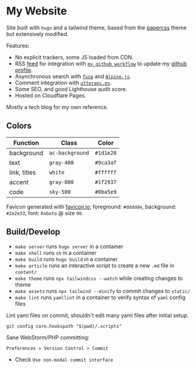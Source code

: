 # My Website

Site built with `hugo` and a tailwind theme, based from the [papercss](https://themes.gohugo.io/theme/papercss-hugo-theme/) theme but extensively modified.

Features:

* No explicit trackers, some JS loaded from CDN.
* RSS [feed](https://ac93.uk/articles/index.xml) for integration with [`my github workflow`](https://github.com/alistaircol/alistaircol/blob/master/.github/workflows/blog-post-workflow.yml) to update my [github profile](https://github.com/alistaircol).
* Asynchronous search with [`fuse`](https://fusejs.io/) and [`Alpine.js`](https://alpinejs.dev/).
* Comment integration with [`utteranc.es`](https://utteranc.es/).
* Some SEO, and good Lighthouse audit score.
* Hosted on Cloudflare Pages.

Mostly a tech blog for my own reference.

## Colors

| Function | Class | Color |
|----------|-------|-------|
| background | `ac-background` | `#1d1e20` | 
| text | `gray-400` | `#9ca3af` |
| link, titles | `white` | `#ffffff` |
| accent | `gray-800` | `#1f2937` |
| code | `sky-500` | `#0ba5e9` |

Favicon generated with [favicon.io](https://favicon.io/favicon-generator/); foreground: `#ddddde`, background: `#2e2e33`, font: `Roboto` @ size `90`.

## Build/Develop

* `make server` runs `hugo server` in a container
* `make shell` runs `sh` in a container
* `make build` runs `hugo build` in a container
* `make article` runs an interactive script to create a new `.md` file in `content/`
* `make theme` runs `npx tailwindcss --watch` while creating changes to theme
* `make assets` runs `npx tailwind --minify` to commit changes to `static/`
* `make lint` runs `yamllint` in a container to verify syntax of `yaml` config files

Lint yaml files on commit, shouldn't edit many yaml files after initial setup.

```shell
git config core.hookspath "$(pwd)/.scripts"
```

Sane WebStorm/PHP committing:

`Preferences > Version Control > Commit`

* Check `Use non-modal commit interface`
